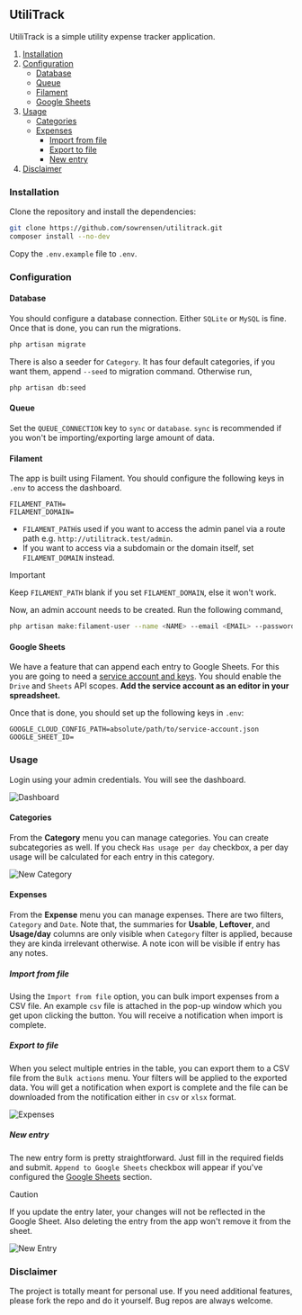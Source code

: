 UtiliTrack
----------

UtiliTrack is a simple utility expense tracker application.

1. [Installation](#installation)
2. [Configuration](#configuration)
    * [Database](#database)
    * [Queue](#queue)
    * [Filament](#filament)
    * [Google Sheets](#google-sheets)
3. [Usage](#usage)
    * [Categories](#categories)
    * [Expenses](#expenses)
        + [Import from file](#import-from-file)
        + [Export to file](#export-to-file)
        + [New entry](#new-entry)
4. [Disclaimer](#disclaimer)

### Installation

Clone the repository and install the dependencies:

```bash
git clone https://github.com/sowrensen/utilitrack.git
composer install --no-dev
```

Copy the `.env.example` file to `.env`.

### Configuration

#### Database

You should configure a database connection. Either `SQLite` or `MySQL` is fine. Once that is done, you can run the
migrations.

```bash
php artisan migrate
```

There is also a seeder for `Category`. It has four default categories, if you want them, append `--seed` to migration
command. Otherwise run,

```bash
php artisan db:seed
```

#### Queue

Set the `QUEUE_CONNECTION` key to `sync` or `database`. `sync` is recommended if you won't be
importing/exporting large amount of data.

#### Filament

The app is built using Filament. You should configure the following keys in `.env` to access the dashboard.

```dotenv
FILAMENT_PATH=
FILAMENT_DOMAIN=
```

- `FILAMENT_PATH`is used if you want to access the admin panel via a route path e.g. `http://utilitrack.test/admin`.
- If you want to access via a subdomain or the domain itself, set `FILAMENT_DOMAIN` instead.

> [!IMPORTANT]
> Keep `FILAMENT_PATH` blank if you set `FILAMENT_DOMAIN`, else it won't work.

Now, an admin account needs to be created. Run the following command,

```bash
php artisan make:filament-user --name <NAME> --email <EMAIL> --password <PASSWORD>
```

#### Google Sheets

We have a feature that can append each entry to Google Sheets. For this you are going to need
a [service account and keys](https://cloud.google.com/iam/docs/service-accounts-create). You should enable the `Drive`
and `Sheets` API scopes. **Add the service account as an editor in your spreadsheet.**

Once that is done, you should set up the following keys in `.env`:

```dotenv
GOOGLE_CLOUD_CONFIG_PATH=absolute/path/to/service-account.json
GOOGLE_SHEET_ID=
```

### Usage

Login using your admin credentials. You will see the dashboard.

![Dashboard](https://github.com/user-attachments/assets/c94738de-76a1-45fe-8eee-103d6ad24ac1)

#### Categories

From the **Category** menu you can manage categories. You can create subcategories as well. If you check
`Has usage per day` checkbox, a per day usage will be calculated for each entry in this category.

![New Category](https://github.com/user-attachments/assets/5a370fc4-0c8b-4ccb-9d4f-aff6652807d2)

#### Expenses

From the **Expense** menu you can manage expenses. There are two filters, `Category` and `Date`. Note that, the
summaries for **Usable**, **Leftover**, and **Usage/day** columns are only visible when `Category` filter
is applied, because they are kinda irrelevant otherwise. A note icon will be visible if entry has any notes.

##### Import from file

Using the `Import from file` option, you can bulk import expenses from a CSV file. An example `csv` file is attached in
the pop-up window which you get upon clicking the button. You will receive a notification when import is complete.

##### Export to file

When you select multiple entries in the table, you can export them to a CSV file from the `Bulk actions` menu. Your
filters will be applied to the exported data. You will get a notification when export is complete and the file can
be downloaded from the notification either in `csv` or `xlsx` format.

![Expenses](https://github.com/user-attachments/assets/665868ba-4566-48e3-9096-efec44a97b27)

##### New entry

The new entry form is pretty straightforward. Just fill in the required fields and submit. `Append to Google Sheets`
checkbox will appear if you've configured the [Google Sheets](#google-sheets) section.

> [!CAUTION]
> If you update the entry later, your changes will not be reflected in the Google Sheet. Also deleting the
> entry from the app won't remove it from the sheet.

![New Entry](https://github.com/user-attachments/assets/c2120ac1-53c1-4909-941d-a6c2bda405ac)

### Disclaimer

The project is totally meant for personal use. If you need additional features, please fork the repo and do it yourself.
Bug repos are always welcome.

